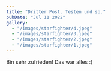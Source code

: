 ```yaml
---
title: "Dritter Post. Testen und so."
pubDate: "Jul 11 2022"
gallery:
  - "/images/starfighter/4.jpeg"
  - "/images/starfighter/3.jpeg"
  - "/images/starfighter/2.jpeg"
  - "/images/starfighter/1.jpeg"
---
```


Bin sehr zufrieden! Das war alles :)
